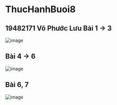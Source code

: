 # ThucHanhBuoi8
19482171 Võ Phước Lưu
Bài 1 -> 3
---
![image](https://user-images.githubusercontent.com/65230195/199763427-4b3f6eeb-e1b8-4c85-8f0e-6423d4910dd1.png)

Bài 4 -> 6
----
![image](https://user-images.githubusercontent.com/65230195/199763612-1545deda-6767-4074-b0eb-cfd3fd6b92ef.png)

Bài 6, 7
---
![image](https://user-images.githubusercontent.com/65230195/199763657-fec6c361-82df-418d-838c-6fd0ac304053.png)
